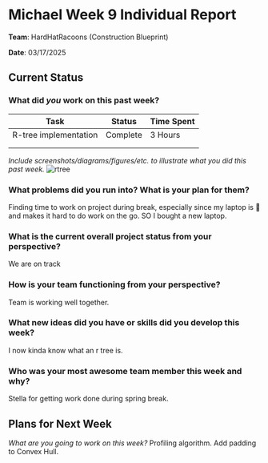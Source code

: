 # Michael Week 9 Individual Report

**Team**: HardHatRacoons (Construction Blueprint)

**Date**: 03/17/2025

## Current Status

### What did _you_ work on this past week?

| Task                              | Status    | Time Spent | 
| --------------------------------- | --------- | ---------- |
| R-tree implementation | Complete | 3 Hours |
|                                   |           |            |
|                                   |           |            |

*Include screenshots/diagrams/figures/etc. to illustrate what you did this past week.*
![rtree](https://media.geeksforgeeks.org/wp-content/uploads/20190412142437/R-tree.png)

### What problems did you run into? What is your plan for them?
Finding time to work on project during break, especially since my laptop is 💩 and makes it hard to do work on the go. 
SO I bought a new laptop.

### What is the current overall project status from your perspective? 
We are on track


### How is your team functioning from your perspective?
Team is working well together.


### What new ideas did you have or skills did you develop this week?
I now kinda know what an r tree is.


### Who was your most awesome team member this week and why?
Stella for getting work done during spring break.

## Plans for Next Week

*What are you going to work on this week?*
Profiling algorithm.
Add padding to Convex Hull.
